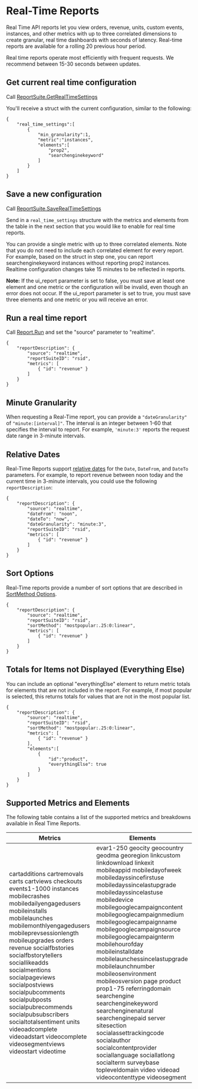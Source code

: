 # Real-Time Reports

Real Time API reports let you view orders, revenue, units, custom events, instances, and other metrics with up to three correlated dimensions to create granular, real time dashboards with seconds of latency. Real-time reports are available for a rolling 20 previous hour period.

Real time reports operate most efficiently with frequent requests. We recommend between 15-30 seconds between updates.

## Get current real time configuration 

Call [ReportSuite.GetRealTimeSettings](https://github.com/Adobe-Experience-Cloud/analytics-1.4-apis/blob/master/docs/admin-api/methods/report_suite/r_GetRealTimeSettings.md) 

 You'll receive a struct with the current configuration, similar to the following:

```
{
	"real_time_settings":[
		{
			"min_granularity":1,
			"metric":"instances",
			"elements":[
				"prop2",
				"searchenginekeyword"
			]
		}
	]
}
```

## Save a new configuration

Call [ReportSuite.SaveRealTimeSettings](https://github.com/Adobe-Experience-Cloud/analytics-1.4-apis/blob/master/docs/admin-api/methods/report_suite/r_SaveRealTimeSettings.md)

Send in a `real_time_settings` structure with the metrics and elements from the table in the next section that you would like to enable for real time reports.

You can provide a single metric with up to three correlated elements. Note that you do not need to include each correlated element for every report. For example, based on the struct in step one, you can report searchenginekeyword instances without reporting prop2 instances. Realtime configuration changes take 15 minutes to be reflected in reports.

**Note:** If the ui\_report parameter is set to false, you must save at least one element and one metric or the configuration will be invalid, even though an error does not occur. If the ui\_report parameter is set to true, you must save three elements and one metric or you will receive an error.

## Run a real time report

Call [Report.Run](methods/r_Run.md#) and set the "source" parameter to "realtime".

```
{
    "reportDescription": {
        "source": "realtime",
        "reportSuiteID": "rsid",
        "metrics": [
            { "id": "revenue" }
        ]
    }
}
```

## Minute Granularity

When requesting a Real-Time report, you can provide a `"dateGranularity"` of `"minute:[interval]"`. The interval is an integer between 1-60 that specifies the interval to report. For example, `'minute:3'` reports the request date range in 3-minute intervals.

## Relative Dates

Real-Time Reports support [relative dates](http://www.php.net/manual/en/datetime.formats.relative.php) for the `Date`, `DateFrom`, and `DateTo` parameters. For example, to report revenue between noon today and the current time in 3-minute intervals, you could use the following `reportDescription`:

```
{
    "reportDescription": {
        "source": "realtime",
        "dateFrom": "noon",
        "dateTo": "now",
        "dateGranularity": "minute:3",
        "reportSuiteID": "rsid",
        "metrics": [
            { "id": "revenue" }
        ]
    }
}
```

## Sort Options

Real-Time reports provide a number of sort options that are described in [SortMethod Options](data_types/r_reportDescription.md#section_C4F49ABA1A664EDB8BC48DF8D8F026B0).

```
{
    "reportDescription": {
        "source": "realtime",
        "reportSuiteID": "rsid",
        "sortMethod": "mostpopular:.25:0:linear",
        "metrics": [
            { "id": "revenue" }
        ]
    }
}
```

## Totals for Items not Displayed \(Everything Else\)

You can include an optional "everythingElse" element to return metric totals for elements that are not included in the report. For example, if most popular is selected, this returns totals for values that are not in the most popular list.

```
{
    "reportDescription": {
        "source": "realtime",
        "reportSuiteID": "rsid",
        "sortMethod": "mostpopular:.25:0:linear",
        "metrics": [
            { "id": "revenue" }
        ],
        "elements":[
            {
			    "id":"product",
                "everythingElse": true 
			}
        ]
    }
}
```

## Supported Metrics and Elements

The following table contains a list of the supported metrics and breakdowns available in Real Time Reports.

|Metrics|Elements|
|-------|--------|
| cartadditions cartremovals carts cartviews checkouts events1-1000 instances mobilecrashes mobiledailyengagedusers mobileinstalls mobilelaunches mobilemonthlyengagedusers mobileprevsessionlength mobileupgrades orders revenue socialfbstories socialfbstorytellers sociallikeadds socialmentions socialpageviews socialpostviews socialpubcomments socialpubposts socialpubrecommends socialpubsubscribers socialtotalsentiment units videoadcomplete videoadstart videocomplete videosegmentviews videostart videotime | evar1-250 geocity geocountry geodma georegion linkcustom linkdownload linkexit mobileappid mobiledayofweek mobiledayssincefirstuse mobiledayssincelastupgrade mobiledayssincelastuse mobiledevice mobilegooglecampaigncontent mobilegooglecampaignmedium mobilegooglecampaignname mobilegooglecampaignsource mobilegooglecampaignterm mobilehourofday mobileinstalldate mobilelaunchessincelastupgrade mobilelaunchnumber mobileosenvironment mobileosversion page product prop1-75 referringdomain searchengine searchenginekeyword searchenginenatural searchenginepaid server sitesection socialassettrackingcode socialauthor socialcontentprovider sociallanguage sociallatlong socialterm surveybase topleveldomain video videoad videocontenttype videosegment |
